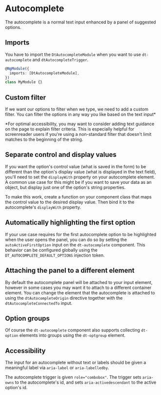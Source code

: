 # Autocomplete

The autocomplete is a normal text input enhanced by a panel of suggested
options.

<docs-source-example example="DefaultAutocompleteExample"></docs-source-example>

## Imports

You have to import the `DtAutocompleteModule` when you want to use
`dt-autocomplete` and `dtAutocompleteTrigger`.

```typescript
@NgModule({
  imports: [DtAutocompleteModule],
})
class MyModule {}
```

## Custom filter

If we want our options to filter when we type, we need to add a custom filter.
You can filter the options in any way you like based on the text input\*

\*For optimal accessibility, you may want to consider adding text guidance on
the page to explain filter criteria. This is especially helpful for screenreader
users if you're using a non-standard filter that doesn't limit matches to the
beginning of the string.

<docs-source-example example="AutocompleteCustomFilterExample"></docs-source-example>

## Separate control and display values

If you want the option's control value (what is saved in the form) to be
different than the option's display value (what is displayed in the text field),
you'll need to set the `displayWith` property on your autocomplete element. A
common use case for this might be if you want to save your data as an object,
but display just one of the option's string properties.

To make this work, create a function on your component class that maps the
control value to the desired display value. Then bind it to the autocomplete's
`displayWith` property.

<docs-source-example example="AutocompleteControlValuesExample"></docs-source-example>

## Automatically highlighting the first option

If your use case requires for the first autocomplete option to be highlighted
when the user opens the panel, you can do so by setting the
`autoActiveFirstOption` input on the `dt-autocomplete` component. This behavior
can be configured globally using the `DT_AUTOCOMPLETE_DEFAULT_OPTIONS` injection
token.

<docs-source-example example="AutocompleteHighlightFirstOptionExample"></docs-source-example>

## Attaching the panel to a different element

By default the autocomplete panel will be attached to your input element,
however in some cases you may want it to attach to a different container
element. You can change the element that the autocomplete is attached to using
the `dtAutocompleteOrigin` directive together with the
`dtAutocompleteConnectedTo` input.

<docs-source-example example="AutocompleteAttachDifferentElementExample"></docs-source-example>

## Option groups

Of course the `dt-autocomplete` component also supports collecting `dt-option`
elements into groups using the `dt-optgroup` element.

<docs-source-example example="AutocompleteGroupsExample"></docs-source-example>

## Accessibility

The input for an autocomplete without text or labels should be given a
meaningful label via `aria-label` or `aria-labelledby`.

The autocomplete trigger is given `role="combobox"`. The trigger sets
`aria-owns` to the autocomplete's id, and sets `aria-activedescendant` to the
active option's id.
